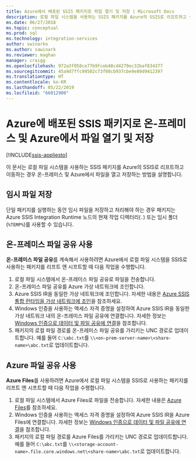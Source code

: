 ```yaml
---
title: Azure에서 배포된 SSIS 패키지로 파일 열기 및 저장 | Microsoft Docs
description: 로컬 파일 시스템을 사용하는 SSIS 패키지를 Azure의 SSIS로 리프트하고 이동하는 경우 온-프레미스 및 Azure에서 파일을 열고 저장하는 방법 알아보기
ms.date: 06/27/2018
ms.topic: conceptual
ms.prod: sql
ms.technology: integration-services
author: swinarko
ms.author: sawinark
ms.reviewer: maghan
manager: craigg
ms.openlocfilehash: 972a3f058ce77b9fceb48cd4279ec32baf834377
ms.sourcegitcommit: 45a9d7ffc99502c73f08cb937cbe9e89d9412397
ms.translationtype: HT
ms.contentlocale: ko-KR
ms.lasthandoff: 05/22/2019
ms.locfileid: "66012900"
---
```

# <a name="open-and-save-files-on-premises-and-in-azure-with-ssis-packages-deployed-in-azure"></a>Azure에 배포된 SSIS 패키지로 온-프레미스 및 Azure에서 파일 열기 및 저장

[!INCLUDE[ssis-appliesto](../../includes/ssis-appliesto-ssvrpluslinux-asdb-asdw-xxx.md)]



이 문서는 로컬 파일 시스템을 사용하는 SSIS 패키지를 Azure의 SSIS로 리프트하고 이동하는 경우 온-프레미스 및 Azure에서 파일을 열고 저장하는 방법을 설명합니다.

## <a name="save-temporary-files"></a>임시 파일 저장
단일 패키지를 실행하는 동안 임시 파일을 저장하고 처리해야 하는 경우 패키지는 Azure SSIS Integration Runtime 노드의 현재 작업 디렉터리(`.`) 또는 임시 폴더(`%TEMP%`)를 사용할 수 있습니다.

## <a name="use-on-premises-file-shares"></a>온-프레미스 파일 공유 사용
**온-프레미스 파일 공유**를 계속해서 사용하려면 Azure에서 로컬 파일 시스템을 SSIS로 사용하는 패키지를 리프트 앤 시프트할 때 다음 작업을 수행합니다.
1.  로컬 파일 시스템에서 온-프레미스 파일 공유로 파일을 전송합니다.
2.  온-프레미스 파일 공유를 Azure 가상 네트워크에 조인합니다.
3.  Azure SSIS IR을 동일한 가상 네트워크에 조인합니다. 자세한 내용은 [Azure SSIS 통합 런타임을 가상 네트워크에 조인](https://docs.microsoft.com/azure/data-factory/join-azure-ssis-integration-runtime-virtual-network)을 참조하세요.
4.  Windows 인증을 사용하는 액세스 자격 증명을 설정하여 Azure SSIS IR을 동일한 가상 네트워크 내의 온-프레미스 파일 공유에 연결합니다. 자세한 정보는 [Windows 인증으로 데이터 및 파일 공유에 연결](ssis-azure-connect-with-windows-auth.md)을 참조합니다.
5.  패키지의 로컬 파일 경로를 온-프레미스 파일 공유를 가리키는 UNC 경로로 업데이트합니다. 예를 들어 `C:\abc.txt`를 `\\<on-prem-server-name>\<share-name>\abc.txt`로 업데이트합니다.

## <a name="use-azure-file-shares"></a>Azure 파일 공유 사용
**Azure Files**를 사용하려면 Azure에서 로컬 파일 시스템을 SSIS로 사용하는 패키지를 리프트 앤 시프트할 때 다음 작업을 수행합니다.
1.  로컬 파일 시스템에서 Azure Files로 파일을 전송합니다. 자세한 내용은 [Azure Files](https://azure.microsoft.com/services/storage/files/)를 참조하세요.
2.  Windows 인증을 사용하는 액세스 자격 증명을 설정하여 Azure SSIS IR을 Azure Files에 연결합니다. 자세한 정보는 [Windows 인증으로 데이터 및 파일 공유에 연결](ssis-azure-connect-with-windows-auth.md)을 참조합니다.
3.  패키지의 로컬 파일 경로를 Azure Files를 가리키는 UNC 경로로 업데이트합니다. 예를 들어 `C:\abc.txt`를 `\\<storage-account-name>.file.core.windows.net\<share-name>\abc.txt`로 업데이트합니다.

